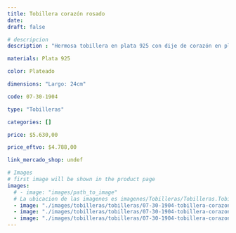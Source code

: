 ```yaml
---
title: Tobillera corazón rosado
date: 
draft: false

# descripcion
description : "Hermosa tobillera en plata 925 con dije de corazón en plata y cristal."

materials: Plata 925

color: Plateado

dimensions: "Largo: 24cm"

code: 07-30-1904

type: "Tobilleras"

categories: []

price: $5.630,00

price_eftvo: $4.788,00

link_mercado_shop: undef

# Images
# first image will be shown in the product page
images:
  # - image: "images/path_to_image"
  # La ubicacion de las imagenes es imagenes/Tobilleras/Tobilleras.Tobilleras/07-30-1904-tobillera-corazon-rosado
  - image: "./images/tobilleras/tobilleras/07-30-1904-tobillera-corazon-rosado_a.jpg"
  - image: "./images/tobilleras/tobilleras/07-30-1904-tobillera-corazon-rosado_b.jpg"
  - image: "./images/tobilleras/tobilleras/07-30-1904-tobillera-corazon-rosado_c.jpg"
---
```

